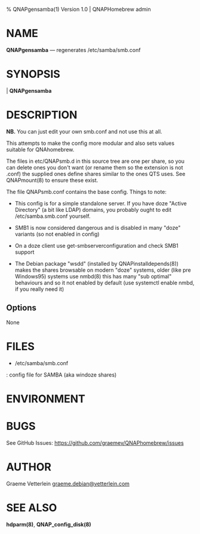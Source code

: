 % QNAPgensamba(1) Version 1.0 | QNAPHomebrew admin

NAME
====

**QNAPgensamba** — regenerates /etc/samba/smb.conf

SYNOPSIS
========

| **QNAPgensamba** 

DESCRIPTION
===========

 **NB.** You can just edit your own smb.conf and not use this at all. 

This attempts to make the config more modular and also sets values suitable for QNAhomebrew.

The files in etc/QNAPsmb.d in this source tree are one per share, so you can
delete ones you don't want (or rename them so the extension is not .conf) the supplied
ones define shares similar to the ones QTS uses. See QNAPmount(8) to ensure these exist.

The file QNAPsmb.conf contains the base config. Things to note:

- This config is for a simple standalone server. If you have doze "Active
  Directory" (a bit like LDAP) domains, you probably ought to edit
  /etc/samba.smb.conf yourself.

- SMB1 is now considered dangerous and is disabled in many "doze" variants (so not enabled in config)

- On a doze client use get-smbserverconfiguration and check SMB1 support

- The Debian package "wsdd" (installed by QNAPinstalldepends(8)) makes the
  shares browsable on modern "doze" systems, older (like pre Windows95) systems
  use nmbd(8) this has many "sub optimal" behaviours and so it not enabled by
  default (use systemctl enable nmbd, if you really need it)






Options
-------

None


FILES
=====

* /etc/samba/smb.conf

:   config file for SAMBA (aka windoze shares)


ENVIRONMENT
===========

BUGS
====

See GitHub Issues: https://github.com/graemev/QNAPhomebrew/issues

AUTHOR
======

Graeme Vetterlein <graeme.debian@vetterlein.com>

SEE ALSO
========

**hdparm(8)**, **QNAP_config_disk(8)**
